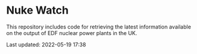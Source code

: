# Nuke Watch

This repository includes code for retrieving the latest information available on the output of EDF nuclear power plants in the UK.

Last updated: 2022-05-19 17:38
